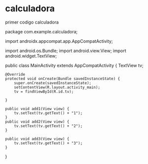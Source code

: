 # calculadora
primer codigo calculadora


package com.example.calculadora;

import androidx.appcompat.app.AppCompatActivity;

import android.os.Bundle;
import android.view.View;
import android.widget.TextView;

public class MainActivity extends AppCompatActivity {
    TextView tv;

    @Override
    protected void onCreate(Bundle savedInstanceState) {
        super.onCreate(savedInstanceState);
        setContentView(R.layout.activity_main);
        tv = findViewById(R.id.tv);

    }

    public void add1(View view) {
        tv.setText(tv.getText() + "1");
    }
    public void add2(View view) {
        tv.setText(tv.getText() + "2");
    }

    public void add3(View view) {
        tv.setText(tv.getText() + "3");
    }
}
